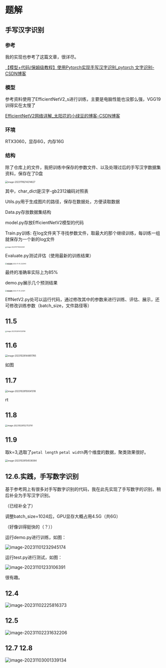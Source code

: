 # 题解

## 手写汉字识别

### 参考

我的实现也参考了这篇文章，很详尽。

[【模型+代码/保姆级教程】使用Pytorch实现手写汉字识别_pytorch 文字识别-CSDN博客](https://blog.csdn.net/Katock_Cricket/article/details/129674463)

### 模型

参考资料使用了EfficientNetV2_s进行训练，主要是电脑性能也没那么强，VGG19训得实在太慢了

[EfficientNetV2网络详解_太阳花的小绿豆的博客-CSDN博客](https://blog.csdn.net/qq_37541097/article/details/116933569)

### 环境

RTX3060，显存6G，内存16G

### 结构

除了仓库上的文件，我把训练中保存的参数文件、以及处理过后的手写汉字数据集资料，保存在了D盘

<img src="results.assets/image-20231116214214627.png" alt="image-20231116214214627" style="zoom: 50%;" />

其中，char_dict是汉字-gb2312编码对照表

Utils.py用于生成图片的路径，保存在数据处，方便读取数据

Data.py存放数据集结构

model.py存放EfficientNetV2模型的代码

Train.py训练: 在log文件夹下寻找参数文件，取最大的那个继续训练，每训练一组就保存为一个新的log文件

<img src="results.assets/image-20231117110042581.png" alt="image-20231117110042581" style="zoom: 33%;" />



Evaluate.py测试评估（使用最新的训练结果）

<img src="results.assets/屏幕截图 2023-11-15 232040.png" alt="屏幕截图 2023-11-15 232040" style="zoom:33%;" />

最终的准确率实际上为85%



demo.py展示几个预测结果

<img src="results.assets/屏幕截图 2023-11-15 231211.png" alt="屏幕截图 2023-11-15 231211" style="zoom:33%;" />



EffNetV2.py处可以运行代码，通过修改其中的参数来进行训练、评估、展示，还可修改训练参数（batch_size，文件路径等）





## 11.5

<img src="results.assets/image-20231028143129788.png" alt="image-20231028143129788" style="zoom: 33%;" />



## 11.6

<img src="results.assets/image-20231028144851765.png" alt="image-20231028144851765" style="zoom:50%;" />

如图



## 11.7

<img src="results.assets/image-20231028150041318.png" alt="image-20231028150041318" style="zoom:50%;" />

rt



## 11.8

<img src="results.assets/image-20231028152753791.png" alt="image-20231028152753791" style="zoom: 45%;" />



## 11.9

取k=3,选取了`petal length` `petal width`两个维度的数据，聚类效果很好。

<img src="results.assets/image-20231028154538384.png" alt="image-20231028154538384" style="zoom:50%;" />



## 12.6.实践，手写数字识别

基于参考网上有很多对手写数字识别的代码，我在此先实现了手写数字的识别，稍后补全为手写汉字识别。

（已经补全了）

调整batch_size=1024后，GPU显存大概占用4.5G（共6G）

（好像训得挺快的（？））

运行demo.py进行训练，如图：

![image-20231101232945174](results.assets/image-20231101232945174.png)



运行test.py进行测试，如图：

![image-20231101233106391](results.assets/image-20231101233106391.png)

很有趣。



## 12.4

![image-20231102225816373](results.assets/image-20231102225816373.png)



## 12.5

![image-20231102231632206](results.assets/image-20231102231632206.png)



## 12.7 12.8

![image-20231103001339134](results.assets/image-20231103001339134.png)
